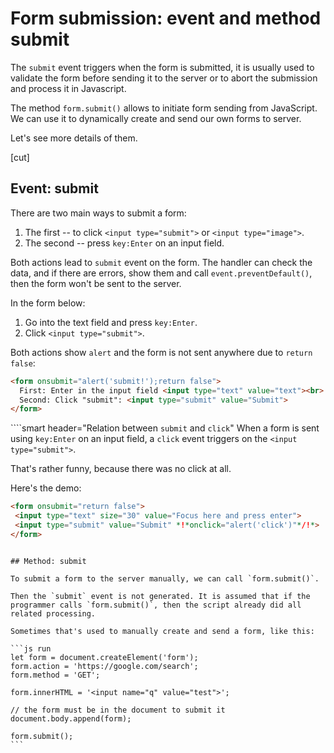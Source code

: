 # Form submission: event and method submit

The `submit` event triggers when the form is submitted, it is usually used to validate the form before sending it to the server or to abort the submission and process it in Javascript.

The method `form.submit()` allows to initiate form sending from JavaScript. We can use it to dynamically create and send our own forms to server.

Let's see more details of them.

[cut]

## Event: submit

There are two main ways to submit a form:

1. The first -- to click `<input type="submit">` or `<input type="image">`.
2. The second -- press `key:Enter` on an input field.

Both actions lead to `submit` event on the form. The handler can check the data, and if there are errors, show them and call `event.preventDefault()`, then the form won't be sent to the server.

In the form below:
1. Go into the text field and press `key:Enter`.
2. Click `<input type="submit">`.

Both actions show `alert` and the form is not sent anywhere due to `return false`:

```html autorun height=60 no-beautify
<form onsubmit="alert('submit!');return false">
  First: Enter in the input field <input type="text" value="text"><br>
  Second: Click "submit": <input type="submit" value="Submit">
</form>
```

````smart header="Relation between `submit` and `click`"
When a form is sent using `key:Enter` on an input field, a `click` event triggers on the `<input type="submit">`.

That's rather funny, because there was no click at all.

Here's the demo:
```html autorun height=60
<form onsubmit="return false">
 <input type="text" size="30" value="Focus here and press enter">
 <input type="submit" value="Submit" *!*onclick="alert('click')"*/!*>
</form>
```

````

## Method: submit

To submit a form to the server manually, we can call `form.submit()`.

Then the `submit` event is not generated. It is assumed that if the programmer calls `form.submit()`, then the script already did all related processing.

Sometimes that's used to manually create and send a form, like this:

```js run
let form = document.createElement('form');
form.action = 'https://google.com/search';
form.method = 'GET';

form.innerHTML = '<input name="q" value="test">';

// the form must be in the document to submit it
document.body.append(form);

form.submit();
```
